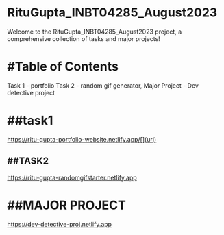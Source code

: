 # RituGupta_INBT04285_August2023
Welcome to the RituGupta_INBT04285_August2023 project, a comprehensive collection of tasks and major projects!

# #Table of Contents

Task 1 - portfolio
Task 2 - random gif generator,
Major Project - Dev detective project

# ##task1
https://ritu-gupta-portfolio-website.netlify.app/[](url)

## ##TASK2
https://ritu-gupta-randomgifstarter.netlify.app

# ##MAJOR PROJECT

https://dev-detective-proj.netlify.app
